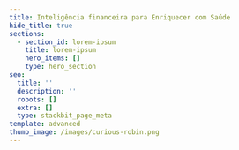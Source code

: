```yaml
---
title: Inteligência financeira para Enriquecer com Saúde
hide_title: true
sections:
  - section_id: lorem-ipsum
    title: lorem-ipsum
    hero_items: []
    type: hero_section
seo:
  title: ''
  description: ''
  robots: []
  extra: []
  type: stackbit_page_meta
template: advanced
thumb_image: /images/curious-robin.png
---
```


